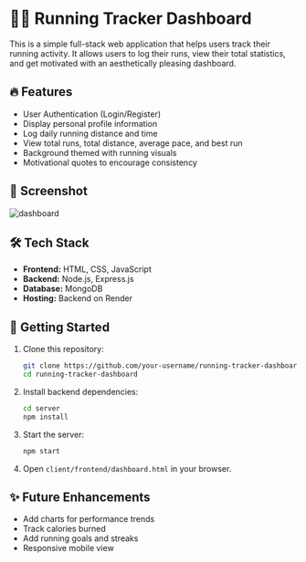 # 🏃‍♂️ Running Tracker Dashboard

This is a simple full-stack web application that helps users track their running activity. It allows users to log their runs, view their total statistics, and get motivated with an aesthetically pleasing dashboard.

## 🔥 Features

- User Authentication (Login/Register)
- Display personal profile information
- Log daily running distance and time
- View total runs, total distance, average pace, and best run
- Background themed with running visuals
- Motivational quotes to encourage consistency

## 📸 Screenshot

![dashboard](https://github.com/user-attachments/assets/a4085be5-b200-437b-a84c-6022cf738990)


## 🛠️ Tech Stack

- **Frontend:** HTML, CSS, JavaScript
- **Backend:** Node.js, Express.js
- **Database:** MongoDB
- **Hosting:** Backend on Render

## 🚀 Getting Started

1. Clone this repository:
   ```bash
   git clone https://github.com/your-username/running-tracker-dashboard.git
   cd running-tracker-dashboard
   ```

2. Install backend dependencies:
   ```bash
   cd server
   npm install
   ```

3. Start the server:
   ```bash
   npm start
   ```

4. Open `client/frontend/dashboard.html` in your browser.


## ✨ Future Enhancements

- Add charts for performance trends
- Track calories burned
- Add running goals and streaks
- Responsive mobile view
